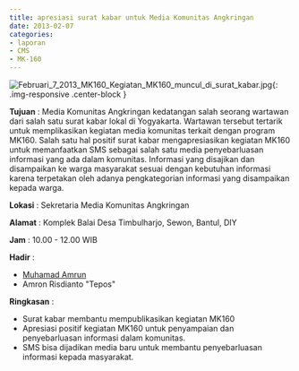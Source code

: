 ```yaml
---
title: apresiasi surat kabar untuk Media Komunitas Angkringan
date: 2013-02-07
categories:
- laporan
- CMS
- MK-160
---
```


![Februari_7_2013_MK160_Kegiatan_MK160_muncul_di_surat_kabar.jpg](/uploads/Februari_7_2013_MK160_Kegiatan_MK160_muncul_di_surat_kabar.jpg){: .img-responsive .center-block }

**Tujuan** : Media Komunitas Angkringan kedatangan salah seorang wartawan dari salah satu surat kabar lokal di Yogyakarta. Wartawan tersebut tertarik untuk memplikasikan kegiatan media komunitas terkait dengan program MK160. Salah satu hal positif surat kabar mengapresiasikan kegiatan MK160 untuk memanfaatkan SMS sebagai salah satu media penyebarluasan informasi yang ada dalam komunitas. Informasi yang disajikan dan disampaikan ke warga masyarakat sesuai dengan kebutuhan informasi karena terpetakan oleh adanya pengkategorian informasi yang disampaikan kepada warga. 

**Lokasi** : Sekretaria Media Komunitas Angkringan 

**Alamat** : Komplek Balai Desa Timbulharjo, Sewon, Bantul, DIY 

**Jam** : 10.00 - 12.00 WIB 

**Hadir** : 
* [Muhamad Amrun](http://wiki.ciptamedia.org/wiki/Muhamad_Amrun)
* Amron Risdianto "Tepos"

**Ringkasan** : 
* Surat kabar membantu mempublikasikan kegiatan MK160
* Apresiasi positif kegiatan MK160 untuk penyampaian dan penyebarluasan informasi dalam komunitas.
* SMS bisa dijadikan media baru untuk membantu penyebarluasan informasi kepada masyarakat.
